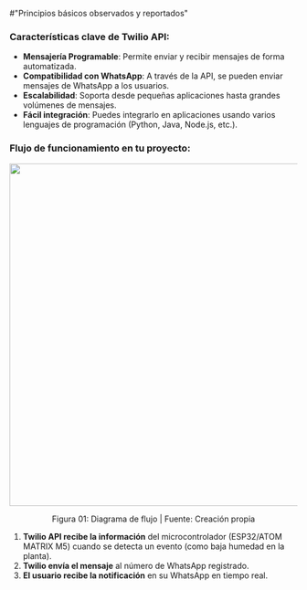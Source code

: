 #"Principios básicos observados y reportados"

### **Características clave de Twilio API:**
- **Mensajería Programable**: Permite enviar y recibir mensajes de forma automatizada.
- **Compatibilidad con WhatsApp**: A través de la API, se pueden enviar mensajes de WhatsApp a los usuarios.
- **Escalabilidad**: Soporta desde pequeñas aplicaciones hasta grandes volúmenes de mensajes.
- **Fácil integración**: Puedes integrarlo en aplicaciones usando varios lenguajes de programación (Python, Java, Node.js, etc.).

### **Flujo de funcionamiento en tu proyecto:**

<div align="center"; style="display: flex; justify-content: space-between;">
  <img src="https://github.com/user-attachments/assets/8a40b06b-98d2-49e6-9764-ecfed6d72423" width="600px"/>
</div>

<p align="center">Figura 01: Diagrama de flujo | Fuente: Creación propia</p>

1. **Twilio API recibe la información** del microcontrolador (ESP32/ATOM MATRIX M5) cuando se detecta un evento (como baja humedad en la planta).
2. **Twilio envía el mensaje** al número de WhatsApp registrado.
3. **El usuario recibe la notificación** en su WhatsApp en tiempo real.

